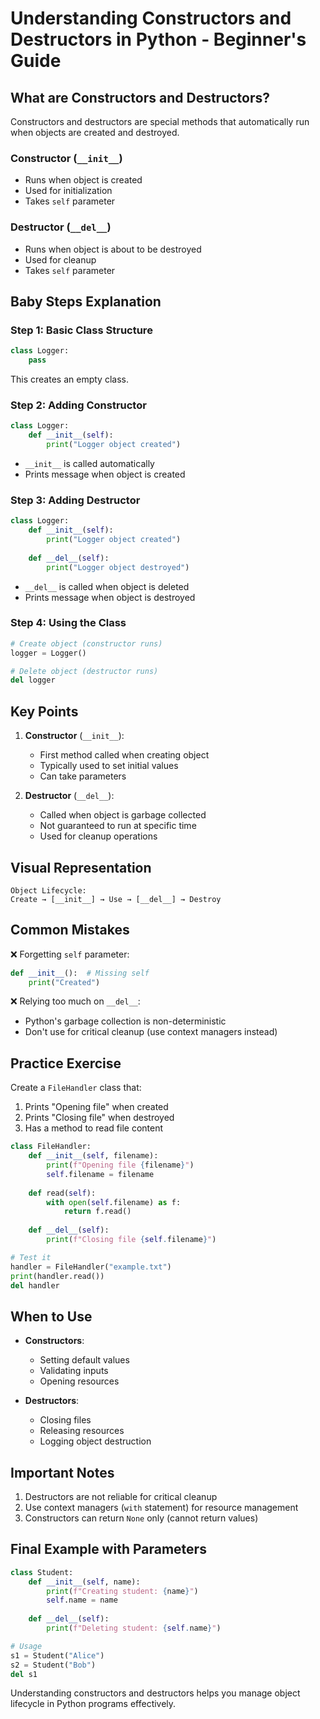 # Understanding Constructors and Destructors in Python - Beginner's Guide

## What are Constructors and Destructors?

Constructors and destructors are special methods that automatically run when objects are created and destroyed.

### Constructor (`__init__`)
- Runs when object is created
- Used for initialization
- Takes `self` parameter

### Destructor (`__del__`)
- Runs when object is about to be destroyed
- Used for cleanup
- Takes `self` parameter

## Baby Steps Explanation

### Step 1: Basic Class Structure
```python
class Logger:
    pass
```
This creates an empty class.

### Step 2: Adding Constructor
```python
class Logger:
    def __init__(self):
        print("Logger object created")
```
- `__init__` is called automatically
- Prints message when object is created

### Step 3: Adding Destructor
```python
class Logger:
    def __init__(self):
        print("Logger object created")
        
    def __del__(self):
        print("Logger object destroyed")
```
- `__del__` is called when object is deleted
- Prints message when object is destroyed

### Step 4: Using the Class
```python
# Create object (constructor runs)
logger = Logger()

# Delete object (destructor runs)
del logger
```

## Key Points

1. **Constructor** (`__init__`):
   - First method called when creating object
   - Typically used to set initial values
   - Can take parameters

2. **Destructor** (`__del__`):
   - Called when object is garbage collected
   - Not guaranteed to run at specific time
   - Used for cleanup operations

## Visual Representation

```
Object Lifecycle:
Create → [__init__] → Use → [__del__] → Destroy
```

## Common Mistakes

❌ Forgetting `self` parameter:
```python
def __init__():  # Missing self
    print("Created")
```

❌ Relying too much on `__del__`:
- Python's garbage collection is non-deterministic
- Don't use for critical cleanup (use context managers instead)

## Practice Exercise

Create a `FileHandler` class that:
1. Prints "Opening file" when created
2. Prints "Closing file" when destroyed
3. Has a method to read file content

```python
class FileHandler:
    def __init__(self, filename):
        print(f"Opening file {filename}")
        self.filename = filename
    
    def read(self):
        with open(self.filename) as f:
            return f.read()
    
    def __del__(self):
        print(f"Closing file {self.filename}")

# Test it
handler = FileHandler("example.txt")
print(handler.read())
del handler
```

## When to Use

- **Constructors**:
  - Setting default values
  - Validating inputs
  - Opening resources

- **Destructors**:
  - Closing files
  - Releasing resources
  - Logging object destruction

## Important Notes

1. Destructors are not reliable for critical cleanup
2. Use context managers (`with` statement) for resource management
3. Constructors can return `None` only (cannot return values)

## Final Example with Parameters

```python
class Student:
    def __init__(self, name):
        print(f"Creating student: {name}")
        self.name = name
    
    def __del__(self):
        print(f"Deleting student: {self.name}")

# Usage
s1 = Student("Alice")
s2 = Student("Bob")
del s1
```

Understanding constructors and destructors helps you manage object lifecycle in Python programs effectively.